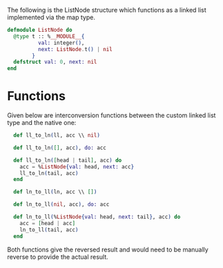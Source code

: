The following is the ListNode structure which functions as a linked list implemented via the map type.
```elixir
defmodule ListNode do
  @type t :: %__MODULE__{
          val: integer(),
          next: ListNode.t() | nil
        }
  defstruct val: 0, next: nil
end
```
# Functions
Given below are interconversion functions between the custom linked list type and the native one:
```elixir
  def ll_to_ln(ll, acc \\ nil)

  def ll_to_ln([], acc), do: acc

  def ll_to_ln([head | tail], acc) do
    acc = %ListNode{val: head, next: acc}
    ll_to_ln(tail, acc)
  end

  def ln_to_ll(ln, acc \\ [])

  def ln_to_ll(nil, acc), do: acc

  def ln_to_ll(%ListNode{val: head, next: tail}, acc) do
    acc = [head | acc]
    ln_to_ll(tail, acc)
  end
```
Both functions give the reversed result and would need to be manually reverse to provide the actual result.
